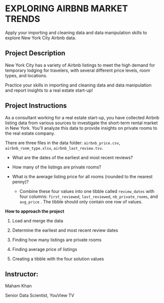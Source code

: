 # EXPLORING AIRBNB MARKET TRENDS

Apply your importing and cleaning data and data manipulation skills to explore New York City Airbnb data.

## Project Description
New York City has a variety of Airbnb listings to meet the high demand for temporary lodging for travelers, with several different price levels, room types, and locations.

Practice your skills in importing and cleaning data and data manipulation and report insights to a real estate start-up!


## Project Instructions
As a consultant working for a real estate start-up, you have collected Airbnb listing data from various sources to investigate the short-term rental market in New York. You'll analyze this data to provide insights on private rooms to the real estate company.

There are three files in the data folder: `airbnb_price.csv`, `airbnb_room_type.xlsx`, `airbnb_last_review.tsv`.

- What are the dates of the earliest and most recent reviews?
- How many of the listings are private rooms?
- What is the average listing price for all rooms (rounded to the nearest penny)?

	- Combine these four values into one tibble called `review_dates` with four columns: `first_reviewed`, `last_reviewed`, `nb_private_rooms`, and `avg_price`	. The tibble should only contain one row of values.


**How to approach the project**

1. Load and merge the data

2. Determine the earliest and most recent review dates

3. Finding how many listings are private rooms

4. Finding average price of listings

5. Creating a tibble with the four solution values


## Instructor:
Maham Khan

Senior Data Scientist, YouView TV